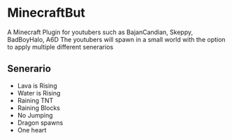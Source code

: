 # MinecraftBut
A Minecraft Plugin for youtubers such as BajanCandian, Skeppy, BadBoyHalo, A6D
The youtubers will spawn in a small world with the option to apply multiple different senerarios

## Senerario
* Lava is Rising
* Water is Rising
* Raining TNT
* Raining Blocks
* No Jumping
* Dragon spawns
* One heart
